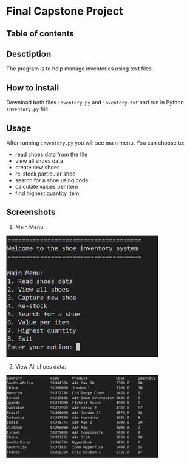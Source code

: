 # Final Capstone Project

## Table of contents

## Desctiption

The program is to help manage inventories using text files.

## How to install

Download both files `inventory.py` and `inventory.txt` and run in Python `inventory.py` file.

## Usage

After running `inventory.py` you will see main menu.
You can choose to:

- read shoes data from the file
- view all shoes data
- create new shoes
- re-stock particular shoe
- search for a shoe using code
- calculate values per item
- find highest quantity item

## Screenshots

1. Main Menu:

<img src="main_menu.png" alt="menu" style="width:400px; height=400px" />

2. View All shoes data:

<img src="show_all.png" alt="show all" style="width:400px; height=400px" />